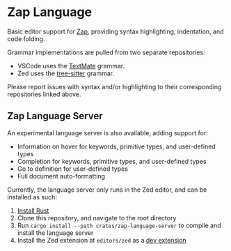 # Zap Language

Basic editor support for [Zap](https://zap.redblox.dev), providing syntax highlighting, indentation, and code folding.

Grammar implementations are pulled from two separate repositories:

- VSCode uses the [TextMate](https://github.com/filiptibell/tmlanguage-zap) grammar.
- Zed uses the [tree-sitter](https://github.com/filiptibell/tree-sitter-zap) grammar.

Please report issues with syntax and/or highlighting to their corresponding repositories linked above.

## Zap Language Server

An experimental language server is also available, adding support for:

- Information on hover for keywords, primitive types, and user-defined types
- Completion for keywords, primitive types, and user-defined types
- Go to definition for user-defined types
- Full document auto-formatting

Currently, the language server only runs in the Zed editor, and can be installed as such:

1. [Install Rust](https://www.rust-lang.org/tools/install)
2. Clone this repository, and navigate to the root directory
3. Run `cargo install --path crates/zap-language-server` to compile and install the language server
4. Install the Zed extension at `editors/zed` as a [dev extension](https://zed.dev/docs/extensions/developing-extensions#developing-an-extension-locally)
